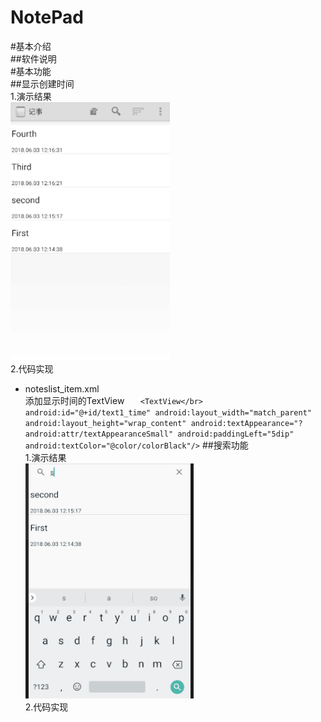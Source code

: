 NotePad
=
#基本介绍</br>
##软件说明</br>
#基本功能</br>
##显示创建时间</br>
  1.演示结果</br>
  ![显示创建时间](https://github.com/zishudanhuangsu/T/blob/master/q1.png)</br>
  2.代码实现</br>
  * noteslist_item.xml</br>
  添加显示时间的TextView
  `   
  <TextView</br>
        android:id="@+id/text1_time"
        android:layout_width="match_parent"
        android:layout_height="wrap_content"
        android:textAppearance="?android:attr/textAppearanceSmall"
        android:paddingLeft="5dip"
        android:textColor="@color/colorBlack"/>
        `
##搜索功能</br>
  1.演示结果</br>
  ![搜索功能](https://github.com/zishudanhuangsu/T/blob/master/q3.png)</br>
  2.代码实现</br>

